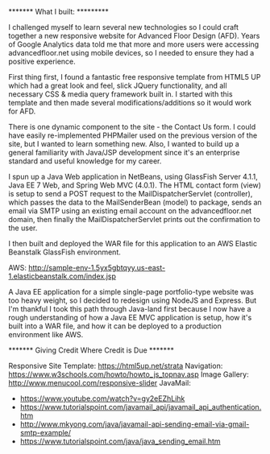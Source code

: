 ******* What I built: *********

I challenged myself to learn several new technologies so I could craft together a new responsive website for Advanced Floor Design (AFD). Years of Google Analytics data told me that more and more users were accessing advancedfloor.net using mobile devices, so I needed to ensure they had a positive experience.

First thing first, I found a fantastic free responsive template from HTML5 UP which had a great look and feel, slick JQuery functionality, and all necessary CSS & media query framework built in. I started with this template and then made several modifications/additions so it would work for AFD.

There is one dynamic component to the site - the Contact Us form. I could have easily re-implemented PHPMailer used on the previous version of the site, but I wanted to learn something new. Also, I wanted to build up a general familiarity with Java/JSP development since it's an enterprise standard and useful knowledge for my career.

I spun up a Java Web application in NetBeans, using GlassFish Server 4.1.1, Java EE 7 Web, and Spring Web MVC (4.0.1). The HTML contact form (view) is setup to send a POST request to the MailDispatcherServlet (controller), which passes the data to the MailSenderBean (model) to package, sends an email via SMTP using an existing email account on the advancedfloor.net domain, then finally the MailDispatcherServlet prints out the confirmation to the user.

I then built and deployed the WAR file for this application to an AWS Elastic Beanstalk GlassFish environment.

AWS: http://sample-env-1.5yx5gbtqyy.us-east-1.elasticbeanstalk.com/index.jsp

A Java EE application for a simple single-page portfolio-type website was too heavy weight, so I decided to redesign using NodeJS and Express. But I'm thankful I took this path through Java-land first because I now have a rough understanding of how a Java EE MVC application is setup, how it's built into a WAR file, and how it can be deployed to a production environment like AWS.


******* Giving Credit Where Credit is Due *******

Responsive Site Template: https://html5up.net/strata
Navigation: https://www.w3schools.com/howto/howto_js_topnav.asp
Image Gallery: http://www.menucool.com/responsive-slider
JavaMail:
- https://www.youtube.com/watch?v=gy2eEZhLihk
- https://www.tutorialspoint.com/javamail_api/javamail_api_authentication.htm
- http://www.mkyong.com/java/javamail-api-sending-email-via-gmail-smtp-example/
- https://www.tutorialspoint.com/java/java_sending_email.htm
